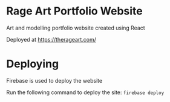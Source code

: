 # Rage Art Portfolio Website
Art and modelling portfolio website created using React

Deployed at https://therageart.com/

# Deploying
Firebase is used to deploy the website

Run the following command to deploy the site:
`firebase deploy`

